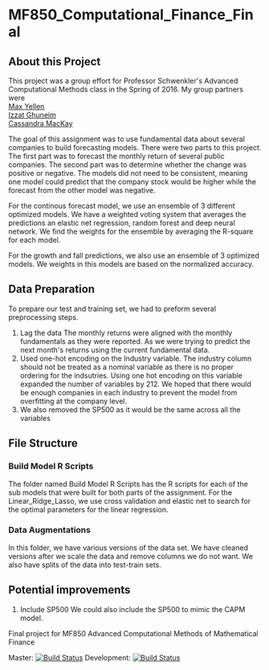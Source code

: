 # MF850_Computational_Finance_Final

## About this Project 

This project was a group effort for Professor Schwenkler's Advanced Computational Methods class in the Spring of 2016. 
My group partners were  
[Max Yellen](https://github.com/myellen/)  
[Izzat Ghuneim](https://www.izzatghuneim.com/)  
[Cassandra MacKay](https://www.linkedin.com/in/cassandralmckay/)  

The goal of this assignment was to use fundamental data about several companies to build forecasting models. 
There were two parts to this project. The first part was to forecast the monthly return of several public companies. 
The second part was to determine whether the change was positive or negative. The models did not need to be consistent, 
meaning one model could predict that the company stock would be higher while the forecast from the other model was negative. 

For the continous forecast model, we use an ensemble of 3 different optimized models. We have a weighted voting system that averages the 
predictions an elastic net regression, random forest and deep neural network. We find the weights for the ensemble by
averaging the R-square for each model.  

For the growth and fall predictions, we also use an ensemble of 3 optimized models. We weights in this models are based on the normalized accuracy. 

## Data Preparation 

To prepare our test and training set, we had to preform several preprocessing steps. 
1. Lag the data 
The monthly returns were aligned with the monthly fundamentals as they were reported. As we were trying to predict the next month's returns using the current 
fundamental data. 
2. Used one-hot encoding on the Industry variable. The industry column should not be treated as a nominal variable as there is no proper ordering for the indsutries. 
Using one hot encoding on this variable expanded the number of variables by 212. We hoped that there would be enough companies in each industry to prevent the model 
from overfitting at the company level. 
3. We also removed the SP500 as it would be the same across all the variables 



## File Structure

### Build Model R Scripts 
The folder named Build Model R Scripts has the R scripts for each of the sub models that were built for both parts of the assignment. 
For the Linear_Ridge_Lasso, we use cross validation and elastic net to search for the optimal parameters for the linear regression. 

### Data Augmentations 
In this folder, we have various versions of the data set. We have cleaned versions after we scale the data and remove columns we do not want. 
We also have splits of the data into test-train sets. 



## Potential improvements

1. Include SP500 
We could also include the SP500 to mimic the CAPM model. 
 


Final project for MF850 Advanced Computational Methods of Mathematical Finance

Master: [![Build Status](https://travis-ci.org/myellen/MF850_Computational_Finance_Final.svg?branch=master)](https://travis-ci.org/myellen/MF850_Computational_Finance_Final)
Development: [![Build Status](https://travis-ci.org/myellen/MF850_Computational_Finance_Final.svg?branch=development)](https://travis-ci.org/myellen/MF850_Computational_Finance_Final)
